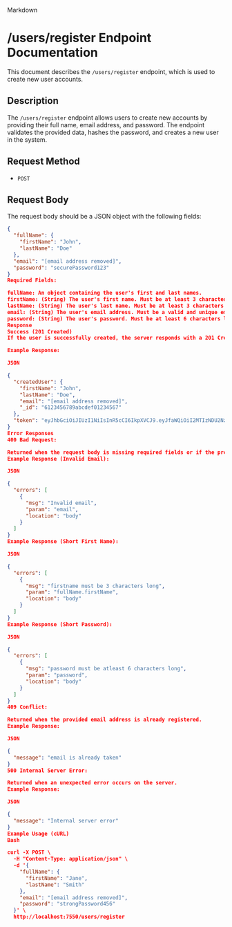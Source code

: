 Markdown

# /users/register Endpoint Documentation

This document describes the `/users/register` endpoint, which is used to create new user accounts.

## Description

The `/users/register` endpoint allows users to create new accounts by providing their full name, email address, and password. The endpoint validates the provided data, hashes the password, and creates a new user in the system.

## Request Method

- `POST`

## Request Body

The request body should be a JSON object with the following fields:

```json
{
  "fullName": {
    "firstName": "John",
    "lastName": "Doe"
  },
  "email": "[email address removed]",
  "password": "securePassword123"
}
Required Fields:

fullName: An object containing the user's first and last names.
firstName: (String) The user's first name. Must be at least 3 characters long.
lastName: (String) The user's last name. Must be at least 3 characters long.
email: (String) The user's email address. Must be a valid and unique email.
password: (String) The user's password. Must be at least 6 characters long.
Response
Success (201 Created)
If the user is successfully created, the server responds with a 201 Created status code and a JSON object containing the created user's information and an authentication token.

Example Response:

JSON

{
  "createdUser": {
    "firstName": "John",
    "lastName": "Doe",
    "email": "[email address removed]",
    "_id": "6123456789abcdef01234567"
  },
  "token": "eyJhbGciOiJIUzI1NiIsInR5cCI6IkpXVCJ9.eyJfaWQiOiI2MTIzNDU2Nzg5YWJjZGVmMDEyMzQ1NjciLCJpYXQiOjE2MzQ1Njc4OTB9.xxxxxxxxxxxxxxxxxxxxxxxxxxxxxxxxxxxxxxxxxxx"
}
Error Responses
400 Bad Request:

Returned when the request body is missing required fields or if the provided data fails validation (e.g., invalid email format, short password, short names).
Example Response (Invalid Email):

JSON

{
  "errors": [
    {
      "msg": "Invalid email",
      "param": "email",
      "location": "body"
    }
  ]
}
Example Response (Short First Name):

JSON

{
  "errors": [
    {
      "msg": "firstname must be 3 characters long",
      "param": "fullName.firstName",
      "location": "body"
    }
  ]
}
Example Response (Short Password):

JSON

{
  "errors": [
    {
      "msg": "password must be atleast 6 characters long",
      "param": "password",
      "location": "body"
    }
  ]
}
409 Conflict:

Returned when the provided email address is already registered.
Example Response:

JSON

{
  "message": "email is already taken"
}
500 Internal Server Error:

Returned when an unexpected error occurs on the server.
Example Response:

JSON

{
  "message": "Internal server error"
}
Example Usage (cURL)
Bash

curl -X POST \
  -H "Content-Type: application/json" \
  -d '{
    "fullName": {
      "firstName": "Jane",
      "lastName": "Smith"
    },
    "email": "[email address removed]",
    "password": "strongPassword456"
  }' \
  http://localhost:7550/users/register
```
